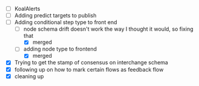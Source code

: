 * [ ] KoalAlerts
* [ ] Adding predict targets to publish
* [ ] Adding conditional step type to front end
  * [ ] node schema drift doesn't work the way I thought it would, so fixing that
    * [x] merged
  * [ ] adding node type to frontend
    * [x] merged
* [x] Trying to get the stamp of consensus on interchange schema
* [x] following up on how to mark certain flows as feedback flow
* [x] cleaning up

